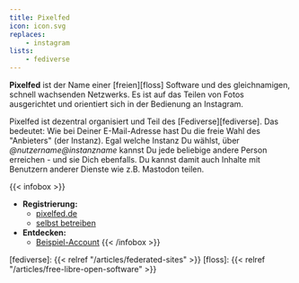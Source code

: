 ```yaml
---
title: Pixelfed
icon: icon.svg
replaces:
    - instagram
lists:
    - fediverse
---
```


**Pixelfed** ist der Name einer [freien][floss] Software und des gleichnamigen, schnell wachsenden Netzwerks. Es ist auf das Teilen von Fotos ausgerichtet und orientiert sich in der Bedienung an Instagram.

Pixelfed ist dezentral organisiert und Teil des [Fediverse][fediverse]. Das bedeutet: Wie bei Deiner E-Mail-Adresse hast Du die freie Wahl des "Anbieters" (der Instanz). Egal welche Instanz Du wählst, über *@nutzername@instanzname* kannst Du jede beliebige andere Person erreichen - und sie Dich ebenfalls. Du kannst damit auch Inhalte mit Benutzern anderer Dienste wie z.B. Mastodon teilen.

{{< infobox >}}
- **Registrierung:**
    - [pixelfed.de](https://pixelfed.de)
    - [selbst betreiben](https://app.spacebear.ee/)
- **Entdecken:**
    - [Beispiel-Account](https://pixelfed.social/earth)
{{< /infobox >}}

[fediverse]: {{< relref "/articles/federated-sites" >}}
[floss]: {{< relref "/articles/free-libre-open-software" >}}